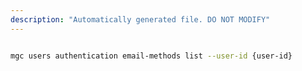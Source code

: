 ```yaml
---
description: "Automatically generated file. DO NOT MODIFY"
---
```


```bash

mgc users authentication email-methods list --user-id {user-id}

```